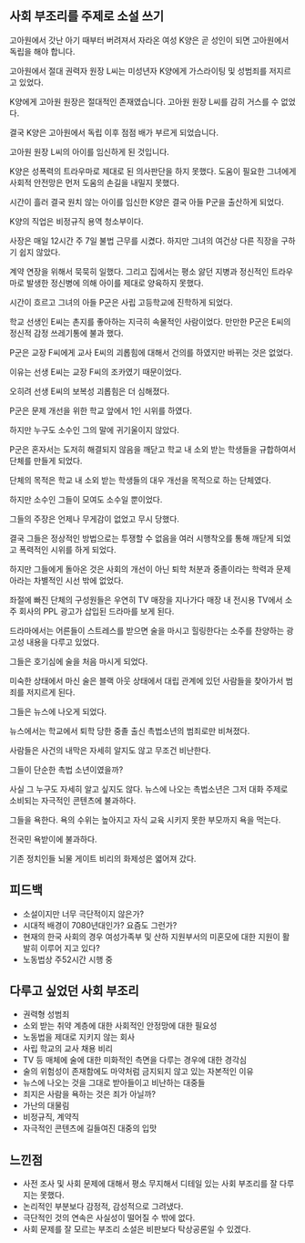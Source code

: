 ## 사회 부조리를 주제로 소설 쓰기

고아원에서 갓난 아기 때부터 버려져서 자라온 여성 K양은 곧 성인이 되면 고아원에서 독립을 해야 합니다.

고아원에서 절대 권력자 원장 L씨는 미성년자 K양에게 가스라이팅 및 성범죄를 저지르고 있었다.

K양에게 고아원 원장은 절대적인 존재였습니다. 고아원 원장 L씨를 감히 거스를 수 없었다.

결국 K양은 고아원에서 독립 이후 점점 배가 부르게 되었습니다. 

고아원 원장 L씨의 아이를 임신하게 된 것입니다.

K양은 성폭력의 트라우마로 제대로 된 의사판단을 하지 못했다. 도움이 필요한 그녀에게 사회적 안전망은 먼저 도움의 손길을 내밀지 못했다.

시간이 흘러 결국 원치 않는 아이를 임신한 K양은 결국 아들 P군을 출산하게 되었다. 

K양의 직업은 비정규직 용역 청소부이다.

사장은 매일 12시간 주 7일 불법 근무를 시켰다. 하지만 그녀의 여건상 다른 직장을 구하기 쉽지 않았다. 

계약 연장을 위해서 묵묵히 일했다. 그리고 집에서는 평소 앓던 지병과 정신적인 트라우마로 발생한 정신병에 의해 아이를 제대로 양육하지 못했다.

시간이 흐르고 그녀의 아들 P군은 사립 고등학교에 진학하게 되었다.

학교 선생인 E씨는 촌지를 좋아하는 지극히 속물적인 사람이었다. 만만한 P군은 E씨의 정신적 감정 쓰레기통에 불과 했다.

P군은 교장 F씨에게 교사 E씨의 괴롭힘에 대해서 건의를 하였지만 바뀌는 것은 없었다.

이유는 선생 E씨는 교장 F씨의 조카였기 때문이었다.

오히려 선생 E씨의 보복성 괴롭힘은 더 심해졌다.

P군은 문제 개선을 위한 학교 앞에서 1인 시위를 하였다. 

하지만 누구도 소수인 그의 말에 귀기울이지 않았다.

P군은 혼자서는 도저히 해결되지 않음을 깨닫고 학교 내 소외 받는 학생들을 규합하여서 단체를 만들게 되었다.

단체의 목적은 학교 내 소외 받는 학생들의 대우 개선을 목적으로 하는 단체였다.

하지만 소수인 그들이 모여도 소수일 뿐이었다. 

그들의 주장은 언제나 무게감이 없었고 무시 당했다.

결국 그들은 정상적인 방법으로는 투쟁할 수 없음을 여러 시행착오를 통해 깨닫게 되었고 폭력적인 시위를 하게 되었다.

하지만 그들에게 돌아온 것은 사회의 개선이 아닌 퇴학 처분과 중졸이라는 학력과 문제아라는 차별적인 시선 밖에 없었다.

좌절에 빠진 단체의 구성원들은 우연히 TV 매장을 지나가다 매장 내 전시용 TV에서 소주 회사의 PPL 광고가 삽입된 드라마를 보게 된다.

드라마에서는 어른들이 스트레스를 받으면 술을 마시고 힐링한다는 소주를 찬양하는 광고성 내용을 다루고 있었다.

그들은 호기심에 술을 처음 마시게 되었다. 

미숙한 상태에서 마신 술은 블랙 아웃 상태에서 대립 관계에 있던 사람들을 찾아가서 범죄를 저지르게 된다.

그들은 뉴스에 나오게 되었다.

뉴스에서는 학교에서 퇴학 당한 중졸 출신 촉법소년의 범죄로만 비쳐졌다.

사람들은 사건의 내막은 자세히 알지도 않고 무조건 비난한다.

그들이 단순한 촉법 소년이였을까?

사실 그 누구도 자세히 알고 싶지도 않다. 뉴스에 나오는 촉법소년은 그저 대화 주제로 소비되는 자극적인 콘텐츠에 불과하다.

그들을 욕한다. 욕의 수위는 높아지고 자식 교육 시키지 못한 부모까지 욕을 먹는다. 

전국민 욕받이에 불과하다.

기존 정치인들 뇌물 게이트 비리의 화제성은 엷어져 갔다. 

## 피드백 
  - 소설이지만 너무 극단적이지 않은가?
  - 시대적 배경이 7080년대인가? 요즘도 그런가?
  - 현재의 한국 사회의 경우 여성가족부 및 산하 지원부서의 미혼모에 대한 지원이 활발히 이루어 지고 있다?
  - 노동법상 주52시간 시행 중

## 다루고 싶었던 사회 부조리
  - 권력형 성범죄
  - 소외 받는 취약 계층에 대한 사회적인 안정망에 대한 필요성
  - 노동법을 제대로 지키지 않는 회사
  - 사립 학교의 교사 채용 비리
  - TV 등 매체에 술에 대한 미화적인 측면을 다루는 경우에 대한 경각심
  - 술의 위험성이 존재함에도 마약처럼 금지되지 않고 있는 자본적인 이유
  - 뉴스에 나오는 것을 그대로 받아들이고 비난하는 대중들
  - 죄지은 사람을 욕하는 것은 죄가 아닐까?
  - 가난의 대물림
  - 비정규직, 계약직
  - 자극적인 콘텐츠에 길들여진 대중의 입맛

## 느낀점
  - 사전 조사 및 사회 문제에 대해서 평소 무지해서 디테일 있는 사회 부조리를 잘 다루지는 못했다.
  - 논리적인 부분보다 감정적, 감성적으로 그려냈다.
  - 극단적인 것의 연속은 사실성이 떨어질 수 밖에 없다.
  - 사회 문제를 잘 모르는 부조리 소설은 비판보다 탁상공론일 수 있겠다.